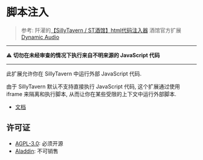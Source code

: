# 脚本注入

> 参考:
阡濯的[【SillyTavern / ST酒馆】html代码注入器](https://greasyfork.org/zh-CN/scripts/503174-sillytavern-st%E9%85%92%E9%A6%86-html%E4%BB%A3%E7%A0%81%E6%B3%A8%E5%85%A5%E5%99%A8)
酒馆官方扩展 [Dynamic Audio](https://github.com/SillyTavern/Extension-Audio)

---

⚠ **切勿在未经审查的情况下执行来自不明来源的 JavaScript 代码**

---

此扩展允许你在 SillyTavern 中运行外部 JavaScript 代码.

由于 SillyTavern 默认不支持直接执行 JavaScript 代码, 这个扩展通过使用 iframe 来隔离和执行脚本, 从而让你在某些受限的上下文中运行外部脚本.

- [文档](https://n0vi028.github.io/JS-Slash-Runner-Doc/)

## 许可证

- [AGPL-3.0](licenses/AGPL-3.0): 必须开源
- [Aladdin](licenses/Aladdin): 不可销售
